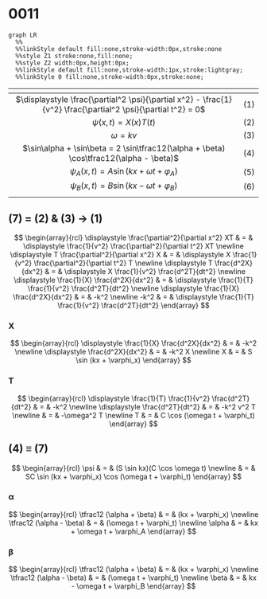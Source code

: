# 0011
```mermaid
graph LR
  %%
  %%linkStyle default fill:none,stroke-width:0px,stroke:none
  %%style Z1 stroke:none,fill:none;
  %%style Z2 width:0px,height:0px;
  %%linkStyle default fill:none,stroke-width:1px,stroke:lightgray;
  %%linkStyle 0 fill:none,stroke-width:0px,stroke:none;
``````

<span></span>|<span></span>
:-: | :-:
$\displaystyle \frac{\partial^2 \psi}{\partial x^2} - \frac{1}{v^2} \frac{\partial^2 \psi}{\partial t^2} = 0$ | $(1)$
$\psi(x, t) = X(x) T(t)$ | $(2)$
$\omega = kv$ | $(3)$
$\sin\alpha + \sin\beta = 2 \sin\tfrac12(\alpha + \beta) \cos\tfrac12(\alpha - \beta)$ | $(4)$
$\psi_A(x, t) = A \sin (kx + \omega t + \varphi_A)$ | $(5)$
$\psi_B(x, t) = B \sin (kx - \omega t + \varphi_B)$ | $(6)$
<span></span>|<span></span>


## (7) = (2) & (3) &rightarrow; (1)
$$
\begin{array}{rcl}
\displaystyle \frac{\partial^2}{\partial x^2} XT & = & \displaystyle \frac{1}{v^2} \frac{\partial^2}{\partial t^2} XT \newline
\displaystyle T \frac{\partial^2}{\partial x^2} X & = & \displaystyle X \frac{1}{v^2} \frac{\partial^2}{\partial t^2} T \newline
\displaystyle T \frac{d^2X}{dx^2} & = & \displaystyle X \frac{1}{v^2} \frac{d^2T}{dt^2} \newline
\displaystyle \frac{1}{X} \frac{d^2X}{dx^2} & = & \displaystyle \frac{1}{T} \frac{1}{v^2} \frac{d^2T}{dt^2} \newline
\displaystyle \frac{1}{X} \frac{d^2X}{dx^2} & = & -k^2 \newline
-k^2 & = & \displaystyle \frac{1}{T} \frac{1}{v^2} \frac{d^2T}{dt^2}
\end{array}
$$

### X
$$
\begin{array}{rcl}
\displaystyle \frac{1}{X} \frac{d^2X}{dx^2} & = & -k^2 \newline
\displaystyle \frac{d^2X}{dx^2} & = & -k^2 X \newline
X & = & S \sin (kx + \varphi_x)
\end{array}
$$

### T
$$
\begin{array}{rcl}
\displaystyle \frac{1}{T} \frac{1}{v^2} \frac{d^2T}{dt^2} & = & -k^2 \newline
\displaystyle \frac{d^2T}{dt^2} & = & -k^2 v^2 T \newline
& = & -\omega^2 T \newline
T & = & C \cos (\omega t + \varphi_t)
\end{array}
$$


## (4) &equiv; (7)
$$
\begin{array}{rcl}
\psi & = & (S \sin kx)(C \cos \omega t) \newline
& = & SC \sin (kx + \varphi_x) \cos (\omega t + \varphi_t)
\end{array}
$$

### &alpha;
$$
\begin{array}{rcl}
\tfrac12 (\alpha + \beta) & = & (kx + \varphi_x) \newline
\tfrac12 (\alpha - \beta) & = & (\omega t + \varphi_t) \newline
\alpha & = & kx + \omega t + \varphi_A
\end{array}
$$

### &beta;
$$
\begin{array}{rcl}
\tfrac12 (\alpha + \beta) & = & (kx + \varphi_x) \newline
\tfrac12 (\alpha - \beta) & = & (\omega t + \varphi_t) \newline
\beta & = & kx - \omega t + \varphi_B
\end{array}
$$


